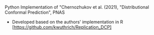 Python Implementation of "Chernozhukov et al. (2021), "Distributional Conformal Prediction", PNAS
* Developed based on the authors' implementation in R [https://github.com/kwuthrich/Replication_DCP]
